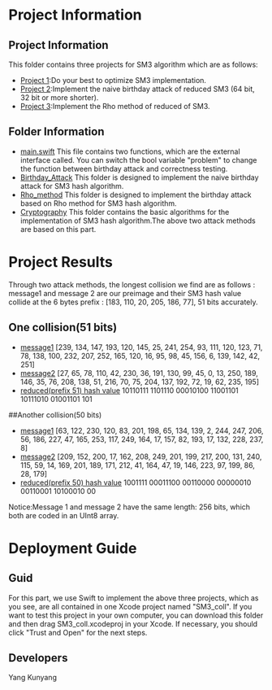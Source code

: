 # Project Information

## Project Information
This folder contains three projects for SM3 algorithm which are as follows:
- [Project 1](#Project):Do your best to optimize SM3 implementation.
- [Project 2](#Project):Implement the naive birthday attack of reduced SM3 (64 bit, 32 bit or more shorter).
- [Project 3](#Project):Implement the Rho method of reduced of SM3.


## Folder Information
- [main.swift](#main)
    This file contains two functions, which are the external interface called. You can switch the bool variable "problem" to change the function between birthday attack and correctness testing.
- [Birthday_Attack](#naive)
    This folder is designed to implement the naive birthday attack for SM3 hash algorithm.
- [Rho_method](#Rho)
    This folder is designed to implement the birthday attack based on Rho method for SM3 hash algorithm.
- [Cryptography](#SM3)
    This folder contains the basic algorithms for the implementation of SM3 hash algorithm.The above two attack methods are based on this part.




# Project Results
Through two attack methods, the longest collision we find are as follows : message1 and message 2 are our preimage and their SM3 hash value collide at the 6 bytes prefix : [183, 110, 20, 205, 186, 77], 51 bits accurately. 

## One collision(51 bits)
- [message1](#message)
    [239, 134, 147, 193, 120, 145, 25, 241, 254, 93, 111, 120, 123, 71, 78, 138, 100, 232, 207, 252, 165, 120, 16, 95, 98, 45, 156, 6, 139, 142, 42, 251]
- [message2](#message)
    [27, 65, 78, 110, 42, 230, 36, 191, 130, 99, 45, 0, 13, 250, 189, 146, 35, 76, 208, 138,  51, 216, 70, 75, 204, 137, 192, 72, 19, 62, 235, 195]
- [reduced(prefix 51) hash value](#coll)
    10110111 1101110 00010100 11001101 10111010 01001101 101

##Another collision(50 bits)
- [message1](#message)
    [63, 122, 230, 120, 83, 201, 198, 65, 134, 139, 2, 244, 247, 206, 56, 186, 227, 47, 165, 253, 117, 249, 164, 17, 157, 82, 193, 17, 132, 228, 237, 8]
- [message2](#message)
    [209, 152, 200, 17, 162, 208, 249, 201, 199, 217, 200, 131, 240, 115, 59, 14, 169, 201, 189, 171, 212, 41, 164, 47, 19, 146, 223, 97, 199, 86, 28, 179]
- [reduced(prefix 50) hash value](#coll)
    1001111 00011100 00110000 00000010 00110001 10100010 00

Notice:Message 1 and message 2 have the same length: 256 bits, which both are coded in an UInt8 array.



# Deployment Guide

## Guid

For this part, we use Swift to implement the above three projects, which as you see, are all contained in one Xcode project named "SM3_coll". If you want to
test this project in your own computer, you can download this folder and then drag SM3_coll.xcodeproj in your Xcode. If necessary, you should click "Trust and Open" for the next steps.

## Developers

Yang Kunyang

